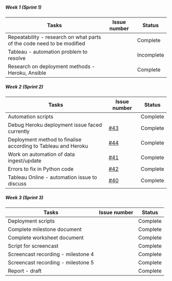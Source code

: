 ##### Week 1 (Sprint 1)

Tasks|Issue number|Status
|---|---|---|
Repeatability - research on what parts of the code need to be modified |	 |Complete
Tableau - automation problem to resolve|	|Incomplete
Research on deployment methods - Heroku, Ansible|	|Complete

##### Week 2 (Sprint 2)

Tasks|Issue number|Status
|---|---|---|
Automation scripts|| Complete
Debug Heroku deployment issue faced currently|[#43](https://github.ncsu.edu/adhaval/csc510-project/issues/43)|Complete
Deployment method to finalise according to Tableau and Heroku	|[#44](https://github.ncsu.edu/adhaval/csc510-project/issues/44)|Complete
Work on automation of data ingest/update |[#41](https://github.ncsu.edu/adhaval/csc510-project/issues/41)|Complete
Errors to fix in Python code |[#42](https://github.ncsu.edu/adhaval/csc510-project/issues/42)|Complete
Tableau Online - automation issue to discuss |[#40](https://github.ncsu.edu/adhaval/csc510-project/issues/40)|Complete

##### Week 3 (Sprint 3)

|Tasks|Issue number|Status|
|---|---|---|
|Deployment scripts||Complete
|Complete milestone document	||Complete
|Complete worksheet document	||Complete
|Script for screencast	||Complete
|Screencast recording	- milestone 4||Complete
|Screencast recording - milestone 5||Complete
|Report - draft||Complete
